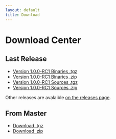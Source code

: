 ```yaml
---
layout: default
title: Download
---
```


Download Center
===============

Last Release
------------

 - [Version 1.0.0-RC1 Binaries .tgz](https://github.com/gnieh/bluelatex/releases/download/v1.0.0-RC1/bluelatex-1.0.0-RC1.tgz)
 - [Version 1.0.0-RC1 Binaries .zip](https://github.com/gnieh/bluelatex/releases/download/v1.0.0-RC1/bluelatex-1.0.0-RC1.zip)
 - [Version 1.0.0-RC1 Sources .tgz](https://github.com/gnieh/bluelatex/archive/v1.0.0-RC1.tar.gz)
 - [Version 1.0.0-RC1 Sources .zip](https://github.com/gnieh/bluelatex/archive/v1.0.0-RC1.zip)

Other releases are avalaible [on the releases page](https://github.com/gnieh/bluelatex/releases/).

From Master
-----------

 - [Download .tgz](https://github.com/gnieh/bluelatex/tarball/master)
 - [Download .zip](https://github.com/gnieh/bluelatex/zipball/master)
